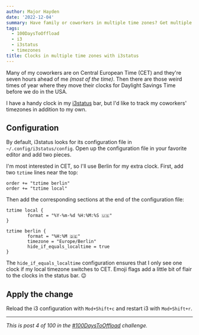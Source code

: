 ```yaml
---
author: Major Hayden
date: '2022-12-04'
summary: Have family or coworkers in multiple time zones? Get multiple clocks with i3status. ⌚ 
tags:
  - 100DaysToOffload
  - i3
  - i3status
  - timezones
title: Clocks in multiple time zones with i3status 
---
```


Many of my coworkers are on Central European Time (CET) and they're seven hours ahead of me _(most of the time)_.
Then there are those weird times of year where they move their clocks for Daylight Savings Time before we do in the USA.

I have a handy clock in my [i3status](https://i3wm.org/i3status/) bar, but I'd like to track my coworkers' timezones in addition to my own.

## Configuration

By default, i3status looks for its configuration file in `~/.config/i3status/config`.
Open up the configuration file in your favorite editor and add two pieces.

I'm most interested in CET, so I'll use Berlin for my extra clock.
First, add two `tztime` lines near the top:

```text
order += "tztime berlin"
order += "tztime local"
```

Then add the corresponding sections at the end of the configuration file:

```text
tztime local {
        format = "%Y-%m-%d %H:%M:%S 🇺🇸"
}

tztime berlin {
        format = "%H:%M 🇩🇪"
        timezone = "Europe/Berlin"
        hide_if_equals_localtime = true
}
```

The `hide_if_equals_localtime` configuration ensures that I only see one clock if my local timezone switches to CET.
Emoji flags add a little bit of flair to the clocks in the status bar. 😉

## Apply the change

Reload the i3 configuration with `Mod+Shift+c` and restart i3 with `Mod+Shift+r`.

----
_This is post 4 of 100 in the [#100DaysToOffload](/p/100-days-to-offload/) challenge._
